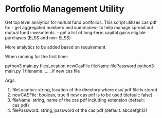 # Portfolio Management Utility

Get top level analytics for mutual fund portfolios.
This script utilizes cas pdf to:
    - get aggregated numbers and summaries- to help manage spread out mutual fund invesmtents.
    - get a list of long-term capital gains eligible purchases (ELSS and non-ELSS)

More analytics to be added based on requirement.

When running for the first time:

python3 main.py filesLocation newCasFile fileName filePassword
python3 main.py 1 filename  ...... if new cas file

Args:

1. fileLocation: string, location of the directory where csv/ pdf file is stored
2. newCASFile: boolean, true if new cas pdf is to be used (default: false)
3. fileName: string, name of the cas pdf including extension (default: cas.pdf)
4. filePassword: string, password of the cas pdf (default: abcdefgh12)
